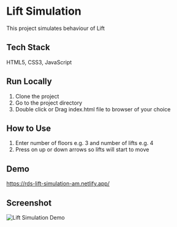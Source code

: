 
# Lift Simulation

This project simulates behaviour of Lift

## Tech Stack
HTML5, CSS3, JavaScript

## Run Locally

1. Clone the project
2. Go to the project directory
3. Double click or Drag index.html file to browser of your choice

## How to Use 

1. Enter number of floors e.g. 3 and number of lifts e.g. 4
2. Press on up or down arrows so lifts will start to move

## Demo

https://rds-lift-simulation-am.netlify.app/

## Screenshot

![Lift Simulation Demo](https://github.com/aishwarya-mali/RDS-LiftSimulation/blob/932bfc3dc3e8ab9666246b8ffcea4214e029c184/demo.PNG)

